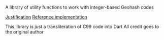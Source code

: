 A library of utility functions to work with integer-based Geohash codes

[Justification](https://github.com/yinqiwen/ardb/wiki/Spatial-Index)
[Reference implementation](https://github.com/yinqiwen/geohash-int)

This library is just a transliteration of C99 code into Dart
All credit goes to the original author
